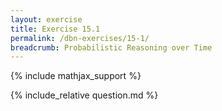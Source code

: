 ```yaml
---
layout: exercise
title: Exercise 15.1
permalink: /dbn-exercises/15-1/
breadcrumb: Probabilistic Reasoning over Time
---
```


{% include mathjax_support %}

<div><i class="arrow-up loader" data-chapter="dbn-exercises" data-exercise="ex_1" data-rating="0"></i></div>
{% include_relative question.md %}
